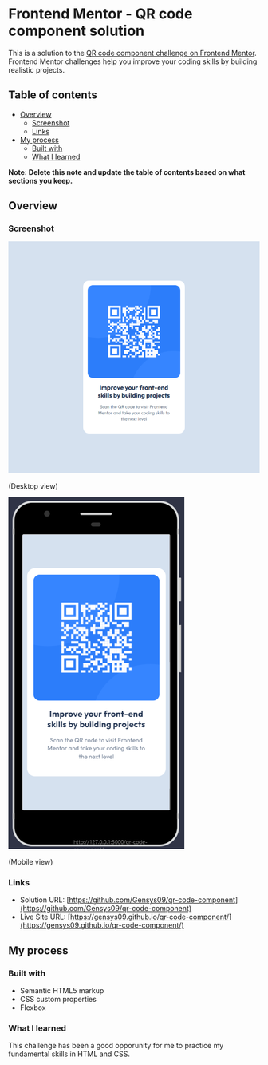 # Frontend Mentor - QR code component solution

This is a solution to the [QR code component challenge on Frontend Mentor](https://www.frontendmentor.io/challenges/qr-code-component-iux_sIO_H). Frontend Mentor challenges help you improve your coding skills by building realistic projects. 

## Table of contents

- [Overview](#overview)
  - [Screenshot](#screenshot)
  - [Links](#links)
- [My process](#my-process)
  - [Built with](#built-with)
  - [What I learned](#what-i-learned)

**Note: Delete this note and update the table of contents based on what sections you keep.**

## Overview

### Screenshot

![](./images/screenshot.png) 

(Desktop view)

![](./images/ssmobile.png) 

(Mobile view)



### Links

- Solution URL: [https://github.com/Gensys09/qr-code-component](https://github.com/Gensys09/qr-code-component)
- Live Site URL: [https://gensys09.github.io/qr-code-component/](https://gensys09.github.io/qr-code-component/)

## My process

### Built with

- Semantic HTML5 markup
- CSS custom properties
- Flexbox

### What I learned

This challenge has been a good opporunity for me to practice my fundamental skills in HTML and CSS.

